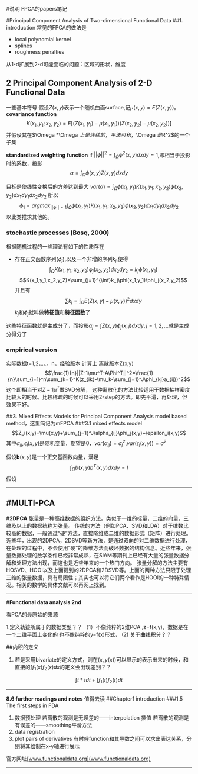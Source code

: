 #说明
FPCA的papers笔记

#Principal Component Analysis of Two-dimensional Functional Data
##1. introduction
常见的FPCA的做法是

- local polynomial kernel
- splines
- roughness penalties

从1-d扩展到2-d可能面临的问题：区域的形状，维度

## 2 Principal Component Analysis of 2-D Functional Data
一些基本符号
假设$Z(x,y)$表示一个随机曲面surface,记$\mu(x,y)=E(Z(x,y))$。
**covariance function**
$$K(x_1,y_1;x_2,y_2)=E[(Z(x_1,y_1)-\mu(x_1,y_1))(Z(x_2,y_2)-\mu(x_2,y_2))]$$
并假设其在$\Omega *\Omega $上是连续的，平法可积，$\Omega $是$R^2$的一个子集

**standardized weighting function**
if $||\phi||^2=\int_{\Omega}\phi^2(x,y)dxdy=1$,即相当于投影时的系数，投影
$$\alpha=\int_{\Omega}\phi(x,y)Z(x,y)dxdy$$

目标是使线性变换后的方差达到最大
$var(\alpha)=\int_{\Omega}\phi(x_1,y_1)K(x_1,y_1;x_2,y_2)\phi(x_2,y_2)dx_1dy_1dx_2dy_2$
所以
$$\phi_1=argmax_{||\phi||=1}\int_{\Omega}\phi(x_1,y_1)K(x_1,y_1;x_2,y_2)\phi(x_2,y_2)dx_1dy_1dx_2dy_2$$
以此类推求其他的。

###  stochastic processes (Bosq, 2000)
根据随机过程的一些理论有如下的性质存在

* 存在正交函数序列$(\phi_j)$,以及一个非增的序列$k_j$,使得
$$\int_{\Omega}K(x_1,y_1;x_2,y_2)\phi_j(x_2,y_2)dx_2dy_2=k_j\phi(x_1,y_1)$$
$$K(x_1,y_1;x_2,y_2)=\sum_{j=1}^{\inf}k_j\phi(x_1,y_1)\phi_j(x_2,y_2)$$
并且有$$\sum k_j=\int_{\Omega}E(Z(x,y)-\mu(x,y))^2dxdy$$
$k_j$和$\phi_j$就叫做**特征值**和**特征函数**了

这些特征函数就是主成分了，而投影$\alpha_j=\int Z(x,y)\phi_j(x,j)dxdy,j=1,2,...$就是主成分得分了

### empirical version
实际数据t=1,2，。。。n，经验版本
计算上 离散版本Z(x,y)
$$\frac{1}{n}||Z-1\mu^T-A\Phi^T||^2=\frac{1}{n}\sum_{i=1}^n\sum_{k=1}^K(z_{ik}-\mu_k-\sum_{j=1}^J\phi_{kj}a_{ij})^2$$
这个即相当于对$Z-1\mu^T$做SVD分解，
这种离散化的方法比较适用于数据抽样密度比较大的时候。比较稀疏的时候可以采用2-step的方法。即先平滑，再处理，但效果不好。

##3. Mixed Effects Models for Principal Component Analysis
model based method，这里简记为mFPCA
###3.1 mixed effects model
$$Z_i(x,y)=\mu(x,y)+\sum_{j=1}^J\alpha_{ij}\phi_j(x,y)+\epsilon_i(x,y)$$
其中$\alpha_{ij},\epsilon_i(x,y)$是随机变量，期望是0，$var(\alpha_{ij})=\sigma^2_{j}$,$var(\epsilon_i(x,y))=\sigma^2$

假设$\textbf{b}(x,y)$是一个正交基函数向量，满足$$\int_{\Omega}b(x,y)b^T(x,y)dxdy=I$$
假设

----
#**MULTI-PCA**
-----

#**2DPCA**
张量是一种高维数据的组织方法。类似于一维的标量，二维的向量，三维及以上的数据统称为张量。
传统的方法（例如PCA、SVD和LDA）对于维数比较高的数据，一般通过“硬”方法，直接降维成二维的数据形式（矩阵）进行处理。近些年，出现的2DPCA，2DSVD等新方法，是通过双向的对二维数据进行处理，在处理的过程中，不会使用“硬”的降维方法而破坏数据的结构信息。近些年来，张量数据处理的数学条件已经非常成熟，在SIAM等期刊上已经有大量的张量数据分解和处理方法出现，而这也是近些年来的一个热门方向。
张量分解的方法主要有HOSVD、HOOI以及上面提到的2DPCA和2DSVD等。上面的两种方法只限于处理三维的张量数据，具有局限性；其实也可以将它们两个看作是HOOI的一种特殊情况。相关的数学的具体文献可以再网上找到。

-----------------

#**Functional data analysis 2nd**

看PCA的最原始的来源

1.定义轨迹所属于的数据类型？？
（1）不像纯粹的2维PCA ,z=f(x,y)，数据是在一个二维平面上变化的
也不像纯粹的y=f(x)形式，
(2) 关于曲线积分？？

##内积的定义
1. 若是采用bivariate的定义方式，则在$(x,y(x))$可以显示的表示出来的时候，和直接的$\int f_1(x)f_2(x)dx$的定义会出现差别？？

$$\int t*tdt+\int f_1(t)f_2(t)dt$$



---

**8.6 further readings and notes** 值得去读
##Chapter1 introduction
###1.5 The first steps in FDA
1. 数据预处理
若离散的观测是无误差的——interpolation 插值
若离散的观测是有误差的——smoothing平滑方法
2. data registration
3. plot pairs of derivatives
有时候function和其导数之间可以求出表达关系，分别将其绘制在x-y轴进行展示

官方网址[www.functionaldata.org](www.functionaldata.org)






----
